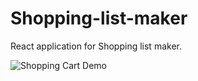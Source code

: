 # Shopping-list-maker
React application for Shopping list maker. 

![Shopping Cart Demo](https://zahidmuhammed.sirv.com/Shopping%20cart/Screen%20Shot%202022-01-12%20at%2012.48.31.png)
